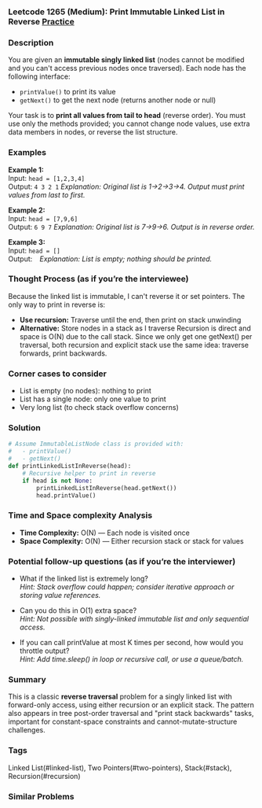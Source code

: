 ### Leetcode 1265 (Medium): Print Immutable Linked List in Reverse [Practice](https://leetcode.com/problems/print-immutable-linked-list-in-reverse)

### Description  
You are given an **immutable singly linked list** (nodes cannot be modified and you can't access previous nodes once traversed). Each node has the following interface:
- `printValue()` to print its value
- `getNext()` to get the next node (returns another node or null)

Your task is to **print all values from tail to head** (reverse order). You must use only the methods provided; you cannot change node values, use extra data members in nodes, or reverse the list structure.

### Examples  
**Example 1:**  
Input: `head = [1,2,3,4]`  
Output: `4 3 2 1`
*Explanation: Original list is 1→2→3→4. Output must print values from last to first.*

**Example 2:**  
Input: `head = [7,9,6]`  
Output: `6 9 7`
*Explanation: Original list is 7→9→6. Output is in reverse order.*

**Example 3:**  
Input: `head = []`  
Output: ` `
*Explanation: List is empty; nothing should be printed.*

### Thought Process (as if you’re the interviewee)  
Because the linked list is immutable, I can't reverse it or set pointers. The only way to print in reverse is:
- **Use recursion:** Traverse until the end, then print on stack unwinding
- **Alternative:** Store nodes in a stack as I traverse
Recursion is direct and space is O(N) due to the call stack. Since we only get one getNext() per traversal, both recursion and explicit stack use the same idea: traverse forwards, print backwards.

### Corner cases to consider  
- List is empty (no nodes): nothing to print
- List has a single node: only one value to print
- Very long list (to check stack overflow concerns)

### Solution

```python
# Assume ImmutableListNode class is provided with:
#   - printValue()
#   - getNext()
def printLinkedListInReverse(head):
    # Recursive helper to print in reverse
    if head is not None:
        printLinkedListInReverse(head.getNext())
        head.printValue()
```

### Time and Space complexity Analysis  
- **Time Complexity:** O(N) — Each node is visited once
- **Space Complexity:** O(N) — Either recursion stack or stack for values

### Potential follow-up questions (as if you’re the interviewer)  
- What if the linked list is extremely long?  
  *Hint: Stack overflow could happen; consider iterative approach or storing value references.*

- Can you do this in O(1) extra space?  
  *Hint: Not possible with singly-linked immutable list and only sequential access.*

- If you can call printValue at most K times per second, how would you throttle output?  
  *Hint: Add time.sleep() in loop or recursive call, or use a queue/batch.*

### Summary
This is a classic **reverse traversal** problem for a singly linked list with forward-only access, using either recursion or an explicit stack. The pattern also appears in tree post-order traversal and "print stack backwards" tasks, important for constant-space constraints and cannot-mutate-structure challenges.

### Tags
Linked List(#linked-list), Two Pointers(#two-pointers), Stack(#stack), Recursion(#recursion)

### Similar Problems
